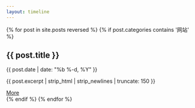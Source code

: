 ```yaml
---
layout: timeline
---
```



{% for post in site.posts reversed %}
  {% if post.categories contains '网站' %}
    <div class="timeline-item">
      <div class="timeline-img"></div>
      <div class="timeline-content js--fadeInLeft">
        <h2>{{ post.title }}</h2>
        <div class="date">{{ post.date | date: "%b %-d, %Y" }}</div>
        <p>{{ post.excerpt | strip_html | strip_newlines | truncate: 150 }}</p>
        <a class="bnt-more" href="javascript:void(0)">More</a>
      </div>
    </div>
  {% endif %}
{% endfor %}
